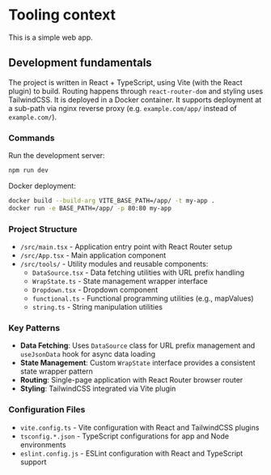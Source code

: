 # Tooling context

This is a simple web app.

## Development fundamentals

The project is written in React + TypeScript,
using Vite (with the React plugin) to build.
Routing happens through `react-router-dom`
and styling uses TailwindCSS.
It is deployed in a Docker container.
It supports deployment at a sub-path via nginx reverse proxy
(e.g. `example.com/app/` instead of `example.com/`).

### Commands

Run the development server:
```bash
npm run dev
```

Docker deployment:
```bash
docker build --build-arg VITE_BASE_PATH=/app/ -t my-app .
docker run -e BASE_PATH=/app/ -p 80:80 my-app
```

### Project Structure
- `/src/main.tsx` - Application entry point with React Router setup
- `/src/App.tsx` - Main application component
- `/src/tools/` - Utility modules and reusable components:
  - `DataSource.tsx` - Data fetching utilities with URL prefix handling
  - `WrapState.ts` - State management wrapper interface
  - `Dropdown.tsx` - Dropdown component
  - `functional.ts` - Functional programming utilities (e.g., mapValues)
  - `string.ts` - String manipulation utilities

### Key Patterns
- **Data Fetching**: Uses `DataSource` class for URL prefix management and `useJsonData` hook for async data loading
- **State Management**: Custom `WrapState` interface provides a consistent state wrapper pattern
- **Routing**: Single-page application with React Router browser router
- **Styling**: TailwindCSS integrated via Vite plugin

### Configuration Files
- `vite.config.ts` - Vite configuration with React and TailwindCSS plugins
- `tsconfig.*.json` - TypeScript configurations for app and Node environments
- `eslint.config.js` - ESLint configuration with React and TypeScript support

